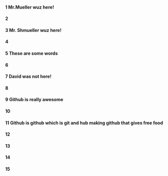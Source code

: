 #### 1 Mr.Mueller wuz here!
#### 2
#### 3 Mr. Shmueller wuz here!
#### 4
#### 5 These are some words
#### 6
#### 7 David was not here!
#### 8
#### 9 Github is really awesome
#### 10
#### 11 Github is github which is git and hub making github that gives free food
#### 12
#### 13
#### 14
#### 15